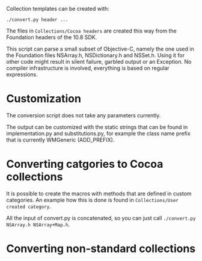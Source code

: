 Collection templates can be created with:

    ./convert.py header ...

The files in `Collections/Cocoa headers` are created this way from the Foundation headers of the 10.8 SDK.

This script can parse a small subset of Objective-C, namely the one used in the Foundation files NSArray.h, NSDictionary.h and NSSet.h. Using it for other code might result in silent failure, garbled output or an Exception. No compiler infrastructure is involved, everything is based on regular expressions.

Customization
=============

The conversion script does not take any parameters currently.

The output can be customized with the static strings that can be found in implementation.py and substitutions.py, for example the class name prefix that is currently WMGeneric (ADD_PREFIX).

Converting catgories to Cocoa collections
=========================================

It is possible to create the macros with methods that are defined in custom categories. An example how this is done is found in `Collections/User created category`.

All the input of convert.py is concatenated, so you can just call `./convert.py NSArray.h NSArray+Map.h`.



Converting non-standard collections
===================================

 
